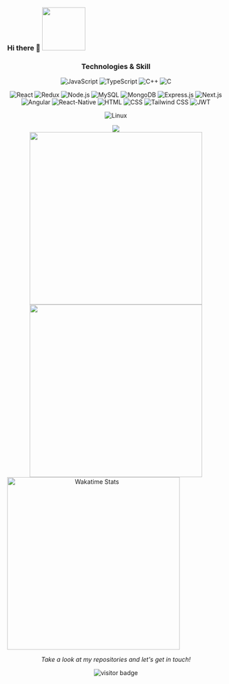 
  ###  Hi there 👋   <img src="https://media.giphy.com/media/M9gbBd9nbDrOTu1Mqx/giphy.gif" width="100"/>
<div>
 <div align="center">
 
</div>


</div>


<div align="center" > 

 <h3><bold>Technologies & Skill</bold></h3>
 
![JavaScript](https://img.shields.io/badge/JavaScript-323330?style=for-the-badge&logo=javascript&logoColor=F7DF1E)
![TypeScript](https://img.shields.io/badge/TypeScript-007ACC?style=for-the-badge&logo=typescript&logoColor=white)
![C++](https://img.shields.io/badge/C%2B%2B-00599C?style=for-the-badge&logo=c%2B%2B&logoColor=white)
![C](https://img.shields.io/badge/C-00599C?style=for-the-badge&logo=c&logoColor=white)

![React](https://img.shields.io/badge/React-20232A?style=for-the-badge&logo=react&logoColor=61DAFB)
![Redux](https://img.shields.io/badge/Redux-593D88?style=for-the-badge&logo=redux&logoColor=white)
![Node.js](https://img.shields.io/badge/Node.js-43853D?style=for-the-badge&logo=node.js&logoColor=white)
![MySQL](https://img.shields.io/badge/MySQL-005C84?style=for-the-badge&logo=mysql&logoColor=white)
![MongoDB](	https://img.shields.io/badge/MongoDB-4EA94B?style=for-the-badge&logo=mongodb&logoColor=white)
![Express.js](https://img.shields.io/badge/Express.js-404D59?style=for-the-badge)
![Next.js](https://img.shields.io/badge/-Next.js-404D59?style=for-the-badge&logo=next.js&logoColor=white)
![Angular](https://img.shields.io/badge/Angular-DD0031?style=for-the-badge&logo=angular&logoColor=white)
![React-Native](https://img.shields.io/badge/React_Native-20232A?style=for-the-badge&logo=react&logoColor=61DAFB)
![HTML](https://img.shields.io/badge/HTML-239120?style=for-the-badge&logo=html5&logoColor=white)
![CSS](https://img.shields.io/badge/CSS-239120?&style=for-the-badge&logo=css3&logoColor=white)
![Tailwind CSS](https://img.shields.io/badge/Tailwind_CSS-38B2AC?style=for-the-badge&logo=tailwind-css&logoColor=white)
![JWT](https://img.shields.io/badge/json%20web%20tokens-323330?style=for-the-badge&logo=json-web-tokens&logoColor=pink)

![Linux](https://img.shields.io/badge/Linux-FCC624?style=for-the-badge&logo=linux&logoColor=black)


</div>
<!--
<div align="center" > 
<h3><bold>Full Stack Projects</bold></h3>

<!-- <a href="https://eimentum.vercel.app/">
  <img src="https://eimentum.vercel.app/logo.svg#svgView(viewBox(5, 4, 2, 5))" height="200" width="200" />
</a>
<!-- [![Readme Card](https://github-readme-stats.vercel.app/api/pin/?username=kushagra1212&repo=Eimentum)](https://github.com/kushagra1212/Eimentum)
[![Readme Card](https://github-readme-stats-kushagra1212.vercel.app/api/pin/?username=kushagra1212&repo=Eimentum&theme=highcontrast)](https://github.com/kushagra1212/Eimentum) 
[![Readme Card](https://github-readme-stats-kushagra1212.vercel.app/api/pin/?username=kushagra1212&repo=foundo-app&theme=highcontrast)](https://github.com/kushagra1212/foundo-app) 

  
[![Readme Card](https://github-readme-stats-kushagra1212.vercel.app/api/pin/?username=kushagra1212&repo=chat-app&theme=highcontrast)](https://github.com/kushagra1212/chat-app) 
[![Readme Card](https://github-readme-stats-kushagra1212.vercel.app/api/pin/?username=kushagra1212&repo=YouTube-video-Downloader&theme=highcontrast)](https://github.com/kushagra1212/YouTube-video-Downloader)

[![Readme Card](https://github-readme-stats-kushagra1212.vercel.app/api/pin/?username=kushagra1212&repo=voice-news&theme=highcontrast)](https://github.com/kushagra1212/voice-news)


 </div> 
 -->
 
<div align="center">
 <!-- <a  href="/"><img align="right" height="137px" src="https://github-readme-stats.vercel.app/api?username=kushagra1212&hide_title=true&hide_border=true&show_icons=true&include_all_commits=true&count_private=true&line_height=21&text_color=000&icon_color=000&bg_color=0,ea6161,ffc64d,fffc4d,52fa5a&theme=graywhite" />
  ![](https://leetcard.jacoblin.cool/kushagra1212?ext=heatmap)
  ![Top Langs](https://github-readme-stats-kushagra1212.vercel.app/api/top-langs/?username=kushagra1212&langs_count=8&theme=highcontrast)
  
  <!-- wi*quL3fcV 
[![willianrod's wakatime stats](https://github-readme-stats.vercel.app/api/wakatime?username=kushagra1212)]() -->


<img src="https://github-readme-stats.vercel.app/api/top-langs/?username=kushagra1212&langs_count=20&theme=highcontrast" >
<div align="center">
<img src="https://leetcard.jacoblin.cool/kushagra1212?ext=heatmap" width="400" height="400">

<img src="https://github-readme-stats-kushagra1212.vercel.app/api?username=kushagra1212&theme=highcontrast" width="400" height="400">

<img src="https://wakatime.com/share/@kushhagra/dd3a44a8-9728-4072-af06-23e879400510.svg" alt="Wakatime Stats" width="400" height="400" style="margin-right: 200px;">
<div align="center">


<!-- <img src="https://wakatime.com/share/@kushhagra/b5ce743c-0794-4159-bfe0-1618c73ad7df.svg" alt="Wakatime Stats" width="400" height="400">
 -->


</div>
  <p align="center">
  <i>Take a look at my repositories and let's get in touch!</i>

<!-- <p align="center">
<a href= "https://github.com/halfrost/Halfrost-Field/"><img src="https://img.icons8.com/material-outlined/27/000000/ball-point-pen.png"/></a>
<a href= "https://www.linkedin.com/in/halffrost/"><img src="https://img.icons8.com/material-outlined/30/000000/linkedin.png"/></a>
<a href= "https://twitter.com/halffrost"><img src="https://img.icons8.com/material-outlined/30/000000/twitter.png"/></a>
<a href= "https://halfrost.com"><img src="https://img.icons8.com/material-outlined/27/000000/geography.png"/></a>
</p> -->

<p  align="center">
<!--<img src="https://visitor-badge.glitch.me/badge?page_id=kosthi.kosthi" alt="visitor badge"/>-->
<img src="https://visitor-badge.laobi.icu/badge?page_id=kushagra1212.414956301" alt="visitor badge"/>       
</p>

</p>

